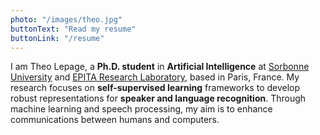 ```yaml
---
photo: "/images/theo.jpg"
buttonText: "Read my resume"
buttonLink: "/resume"
---
```


I am Theo Lepage, a **Ph.D. student** in **Artificial Intelligence** at [Sorbonne University](https://www.sorbonne-universite.fr/en) and [EPITA Research Laboratory](https://www.lre.epita.fr/), based in Paris, France. My research focuses on **self-supervised learning** frameworks to develop robust representations for **speaker and language recognition**. Through machine learning and speech processing, my aim is to enhance communications between humans and computers.
